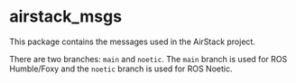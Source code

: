 # airstack_msgs

This package contains the messages used in the AirStack project.

There are two branches: `main` and `noetic`. The `main` branch is used for ROS Humble/Foxy and the `noetic` branch is used for ROS Noetic.